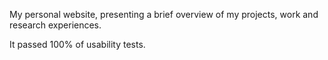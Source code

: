 My personal website, presenting a brief overview of my projects, work and research experiences.

It passed 100% of usability tests.
